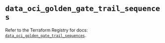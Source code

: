 # `data_oci_golden_gate_trail_sequences`

Refer to the Terraform Registry for docs: [`data_oci_golden_gate_trail_sequences`](https://registry.terraform.io/providers/hashicorp/oci/7.19.0/docs/data-sources/golden_gate_trail_sequences).
